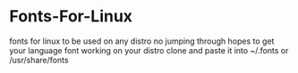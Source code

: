 # Fonts-For-Linux
fonts for linux to be used on any distro no jumping through hopes to get your language font working on your distro clone and paste it into ~/.fonts or /usr/share/fonts
